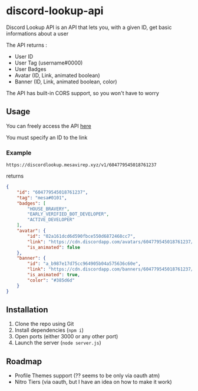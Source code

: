 ﻿# discord-lookup-api

Discord Lookup API is an API that lets you, with a given ID, get basic informations about a user

The API returns :

- User ID
- User Tag (username#0000)
- User Badges
- Avatar (ID, Link, animated boolean)
- Banner (ID, Link, animated boolean, color)

The API has built-in CORS support, so you won't have to worry

## Usage

You can freely access the API [here](https://discordlookup.mesavirep.xyz)

You must specify an ID to the link

### Example

`https://discordlookup.mesavirep.xyz/v1/604779545018761237`

returns

```json
{
    "id": "604779545018761237",
    "tag": "mesa#0101",
    "badges": [
        "HOUSE_BRAVERY",
        "EARLY_VERIFIED_BOT_DEVELOPER",
        "ACTIVE_DEVELOPER"
    ],
    "avatar": {
        "id": "02a161dcd6d590fbce550d6872468cc7",
        "link": "https://cdn.discordapp.com/avatars/604779545018761237/02a161dcd6d590fbce550d6872468cc7",
        "is_animated": false
    },
    "banner": {
        "id": "a_b987e17d75cc964905b04a575636c60e",
        "link": "https://cdn.discordapp.com/banners/604779545018761237/a_b987e17d75cc964905b04a575636c60e",
        "is_animated": true,
        "color": "#385d6d"
    }
}
```

## Installation

1) Clone the repo using Git
2) Install dependencies (`npm i`)
3) Open ports (either 3000 or any other port)
4) Launch the server (`node server.js`)

## Roadmap
- Profile Themes support (?? seems to be only via oauth atm)
- Nitro Tiers (via oauth, but I have an idea on how to make it work)
